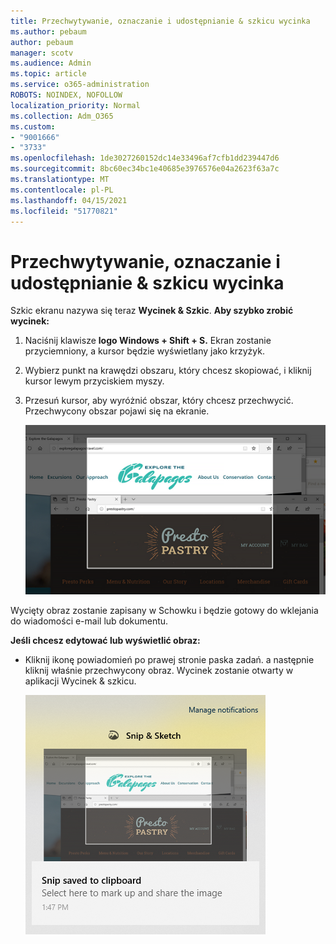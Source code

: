 ```yaml
---
title: Przechwytywanie, oznaczanie i udostępnianie & szkicu wycinka
ms.author: pebaum
author: pebaum
manager: scotv
ms.audience: Admin
ms.topic: article
ms.service: o365-administration
ROBOTS: NOINDEX, NOFOLLOW
localization_priority: Normal
ms.collection: Adm_O365
ms.custom:
- "9001666"
- "3733"
ms.openlocfilehash: 1de3027260152dc14e33496af7cfb1dd239447d6
ms.sourcegitcommit: 8bc60ec34bc1e40685e3976576e04a2623f63a7c
ms.translationtype: MT
ms.contentlocale: pl-PL
ms.lasthandoff: 04/15/2021
ms.locfileid: "51770821"
---
```

# <a name="use-snip--sketch-to-capture-mark-up-and-share-images"></a>Przechwytywanie, oznaczanie i udostępnianie & szkicu wycinka

Szkic ekranu nazywa się teraz **Wycinek & Szkic**. **Aby szybko zrobić wycinek:**

1. Naciśnij klawisze **logo Windows + Shift + S.** Ekran zostanie przyciemniony, a kursor będzie wyświetlany jako krzyżyk. 

2. Wybierz punkt na krawędzi obszaru, który chcesz skopiować, i kliknij kursor lewym przyciskiem myszy. 

3. Przesuń kursor, aby wyróżnić obszar, który chcesz przechwycić. Przechwycony obszar pojawi się na ekranie.

   ![obraz wyróżnionego zaznaczenia](media/snipone.png)

Wycięty obraz zostanie zapisany w Schowku i będzie gotowy do wklejania do wiadomości e-mail lub dokumentu. 

**Jeśli chcesz edytować lub wyświetlić obraz:** 

- Kliknij ikonę powiadomień po prawej stronie paska zadań. a następnie kliknij właśnie przechwycony obraz. Wycinek zostanie otwarty w aplikacji Wycinek & szkicu.

   ![obraz obrazu wyświetlany w aplikacji](media/sniptwo.png)
